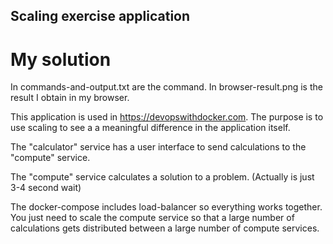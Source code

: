 

## Scaling exercise application ##

# My solution
In commands-and-output.txt are the command.
In browser-result.png is the result I obtain in my browser.

This application is used in https://devopswithdocker.com. The purpose is to use scaling to see a a meaningful difference in the application itself. 

The "calculator" service has a user interface to send calculations to the "compute" service.

The "compute" service calculates a solution to a problem. (Actually is just 3-4 second wait)

The docker-compose includes load-balancer so everything works together. You just need to scale the compute service so that a large number of calculations gets distributed between a large number of compute services.

